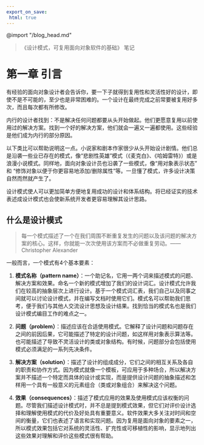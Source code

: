 ```yaml
---
export_on_save:
 html: true
---
```

@import "/blog_head.md"

> 《设计模式，可复用面向对象软件的基础》 笔记

# 第一章 引言

有经验的面向对象设计者会告诉你，要一下子就得到复用性和灵活性好的设计，即使不是不可能的，至少也是非常困难的。一个设计在最终完成之前常要被复用好多次，而且每次都有所修改。

内行的设计者找到：不是解决任何问题都要从头开始做起。他们更愿意复用以前使用过的解决方案。找到一个好的解决方案，他们就会一遍又一遍都使用。这些经验是他们成为内行的部分原因。

以下类比可以帮助说明这一点。小说家和剧本作家很少从头开始设计剧情。他们总是沿袭一些业已存在的模式，像“悲剧性英雄”模式（《麦克白》、《哈姆雷特》）或是浪漫小说模式。同样地，面向对象设计员也沿袭了一些模式，像“用对象表示状态” 和 “修饰对象以便于你更容易地添加/删除属性”等。一旦懂了模式，许多设计决策自然而然就产生了。

设计模式使人可以更加简单方便地复用成功的设计和体系结构。将已经证实的技术表述成设计模式也会使新系统开发者更容易理解其设计思路。

## 什么是设计模式

> 每一个模式描述了一个在我们周围不断重复发生的问题以及该问题的解决方案的核心。这样，你就能一次次使用该方案而不必做重复劳动。——Christopher Alexander

一般而言，一个模式有4个基本要素：
1. **模式名称（pattern name）**：一个助记名，它用一两个词来描述模式的问题、解决方案和效果。命名一个新的模式增加了我们的设计词汇。设计模式允许我们在较高的抽象层次上进行设计。基于一个模式词汇表，我们自己以及同事之间就可以讨论设计模式，并在编写文档时使用它们。模式名可以帮助我们思考，便于我们与其他人交流设计思想及设计结果。找到恰当的模式名也是我们设计模式编目工作的难点之一。
1. **问题（problem）**：描述应该在合适使用模式。它解释了设计问题和问题存在之间的前因后果，它可能描述了特定的设计问题，如这样用对象表示算法等。也可能描述了导致不灵活设计的类或对象结构。有时候，问题部分会包括使用模式必须满足的一系列先决条件。

1. **解决方案（solution）**：描述了设计的组成成分，它们之间的相互关系及各自的职责和协作方式。因为模式就像一个模板，可应用于多种场合，所以解决方案并不描述一个特定而具体的设计或实现，而是提供设计问题的抽象描述和怎样用一个具有一般意义的元素组合（类或对象组合）来解决这个问题。
1. **效果（consequences）**：描述了模式应用的效果及使用模式应该权衡的问题。尽管我们描述设计模式时，并不总是提到模式效果，但它们对评价设计选择和理解使用模式的代价及好处具有重要意义。软件效果大多关注对时间和空间的衡量，它们也表述了语言和实现问题。因为复用是面向对象的要素之一，所以模式效果包括它对系统的灵活性、扩充性或可移植性的影响，显示地列出这些效果对理解和评价这些模式很有帮助。


